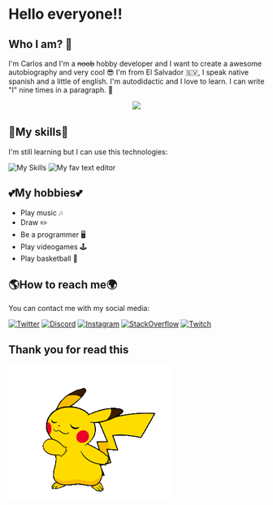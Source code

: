 # Hello everyone!!

## Who I am? 🤨
I'm Carlos and I'm a ~~noob~~ hobby developer and I want to create a awesome autobiography and very cool 😎
I'm from El Salvador 🇸🇻, I speak native spanish and a little of english.
I'm autodidactic and I love to learn. I can write "I" nine times in a paragraph. 🤖

<p align="center">
  <img src="pikachuLove.gif"/>
</p>

## 🌟My skills🌟
I'm still learning but I can use this technologies:

![My Skills](https://skillicons.dev/icons?i=py,mysql,java,gradle,arduino)
![My fav text editor](https://skillicons.dev/icons?i=vscode)

## 💕My hobbies💕
 - Play music 🎶
 - Draw ✏️
 - Be a programmer 🖥️
 - Play videogames 🕹️
 - Play basketball 🏀

## 🌎How to reach me🌍
You can contact me with my social media:

[![Twitter](https://skillicons.dev/icons?i=twitter)](https://twitter.com/WiiFlowers)
[![Discord](https://skillicons.dev/icons?i=discord)](https://discord.com/users/728721100862914690)
[![Instagram](https://skillicons.dev/icons?i=instagram)](https://www.instagram.com/carlos.cuack/)
[![StackOverflow](https://skillicons.dev/icons?i=stackoverflow)](https://es.stackoverflow.com/users/313581/carlos)
[![Twitch](https://skillicons.dev/icons?i=twitch)](https://www.twitch.tv/carloscuack_)

## Thank you for read this
![Bye](https://github.com/CarlosCuack/CarlosCuack/blob/9ee704e3e4673890a9b285a34dc918eac235b042/Pikachu%20Dance.gif)

<!--
Here are some ideas to get you started:

- 🔭 I’m currently working on ...
- 🌱 I’m currently learning ...
- 👯 I’m looking to collaborate on ...
- 🤔 I’m looking for help with ...
- 💬 Ask me about ...
- 📫 How to reach me: ...
- 😄 Pronouns: ...
- ⚡ Fun fact: ...
-->
